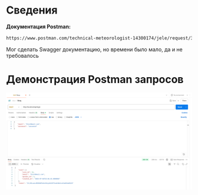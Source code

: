 # Сведения<br>

**Документация Postman:** 
```bash
https://www.postman.com/technical-meteorologist-14300174/jele/request/3xgi1zk/?tab=overview
```
Мог сделать Swagger документацию, но времени было мало, да и не требовалось<br>

# Демонстрация Postman запросов

<p align="center">
    <img  src="https://github.com/R3ndly/JeLe/blob/main/public/login.png"/>
</p>
